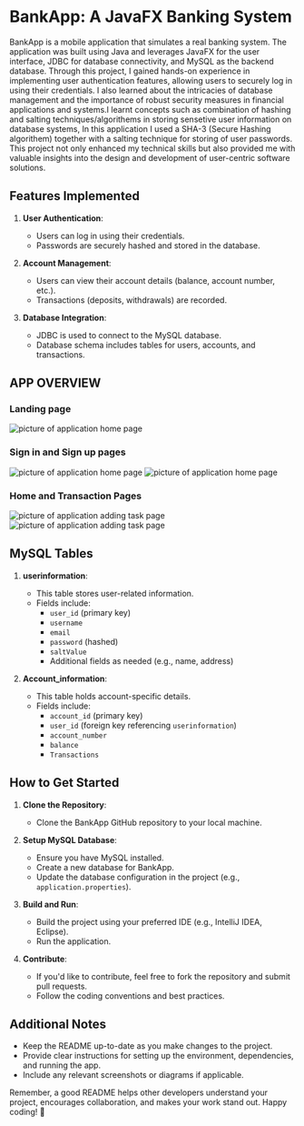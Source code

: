 # BankApp: A JavaFX Banking System

BankApp is a mobile application that simulates a real banking system. The application was built using Java and leverages JavaFX for the user interface, JDBC for database connectivity, and MySQL as the backend database. Through this project, I gained hands-on experience in implementing user authentication features, allowing users to securely log in using their credentials. I also learned about the intricacies of database management and the importance of robust security measures in financial applications and systems.I learnt concepts such as combination of hashing and salting techniques/algorithems in storing sensetive user information on database systems, In this application I used a SHA-3 (Secure Hashing algorithem) together with a salting technique for storing of user passwords. This project not only enhanced my technical skills but also provided me with valuable insights into the design and development of user-centric software solutions.

## Features Implemented

1. **User Authentication**:
    - Users can log in using their credentials.
    - Passwords are securely hashed and stored in the database.

2. **Account Management**:
    - Users can view their account details (balance, account number, etc.).
    - Transactions (deposits, withdrawals) are recorded.

3. **Database Integration**:
    - JDBC is used to connect to the MySQL database.
    - Database schema includes tables for users, accounts, and transactions.

## APP OVERVIEW 
### Landing page
![picture of application home page](App_pictures/landing.png)

### Sign in and Sign up pages
![picture of application home page](App_pictures/login.png)  ![picture of application home page](App_pictures/SignUp.png)

### Home and Transaction Pages
![picture of application adding task page](App_pictures/home.png)  ![picture of application adding task page](App_pictures/transctions.png)

## MySQL Tables

1. **userinformation**:
    - This table stores user-related information.
    - Fields include:
        - `user_id` (primary key)
        - `username`
        - `email`
        - `password` (hashed)
        - `saltValue`
        - Additional fields as needed (e.g., name, address)

2. **Account_information**:
    - This table holds account-specific details.
    - Fields include:
        - `account_id` (primary key)
        - `user_id` (foreign key referencing `userinformation`)
        - `account_number`
        - `balance`
        - `Transactions`

## How to Get Started

1. **Clone the Repository**:
    - Clone the BankApp GitHub repository to your local machine.

2. **Setup MySQL Database**:
    - Ensure you have MySQL installed.
    - Create a new database for BankApp.
    - Update the database configuration in the project (e.g., `application.properties`).

3. **Build and Run**:
    - Build the project using your preferred IDE (e.g., IntelliJ IDEA, Eclipse).
    - Run the application.

4. **Contribute**:
    - If you'd like to contribute, feel free to fork the repository and submit pull requests.
    - Follow the coding conventions and best practices.

## Additional Notes

- Keep the README up-to-date as you make changes to the project.
- Provide clear instructions for setting up the environment, dependencies, and running the app.
- Include any relevant screenshots or diagrams if applicable.

Remember, a good README helps other developers understand your project, encourages collaboration, and makes your work stand out. Happy coding! 🚀
